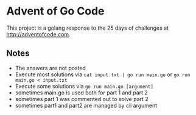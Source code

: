 # Advent of Go Code
This project is a golang response to the 25 days of challenges at http://adventofcode.com.

## Notes
* The answers are not posted
* Execute most solutions via `cat input.txt | go run main.go` or `go run main.go < input.txt`
* Execute some solutions via `go run main.go [argument]`
* sometimes main.go is used both for part 1 and part 2
* sometimes part 1 was commented out to solve part 2
* sometimes part1 and part2 are managed by cli argument
